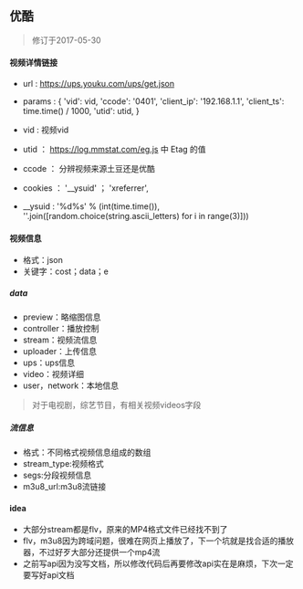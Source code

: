 ## 优酷 
> 修订于2017-05-30
#### 视频详情链接
- url : https://ups.youku.com/ups/get.json
- params : 
    {
        'vid': vid,
        'ccode': '0401',
        'client_ip': '192.168.1.1',
        'client_ts': time.time() / 1000,
        'utid': utid,
    }
- vid : 视频vid
- utid ： 
        https://log.mmstat.com/eg.js 中 Etag 的值

- ccode ： 分辨视频来源土豆还是优酷
- cookies ： '__ysuid' ； 'xreferrer',
- __ysuid :
       '%d%s' % (int(time.time()), ''.join([random.choice(string.ascii_letters) for i in range(3)]))

#### 视频信息
- 格式：json
- 关键字：cost；data；e

##### data
- preview：略缩图信息
- controller：播放控制
- stream：视频流信息
- uploader：上传信息
- ups：ups信息
- video：视频详细
- user，network：本地信息
> 对于电视剧，综艺节目，有相关视频videos字段

##### 流信息
- 格式：不同格式视频信息组成的数组
- stream_type:视频格式
- segs:分段视频信息
- m3u8_url:m3u8流链接

#### idea
- 大部分stream都是flv，原来的MP4格式文件已经找不到了
- flv，m3u8因为跨域问题，很难在网页上播放了，下一个坑就是找合适的播放器，不过好歹大部分还提供一个mp4流
- 之前写api因为没写文档，所以修改代码后再要修改api实在是麻烦，下次一定要写好api文档 